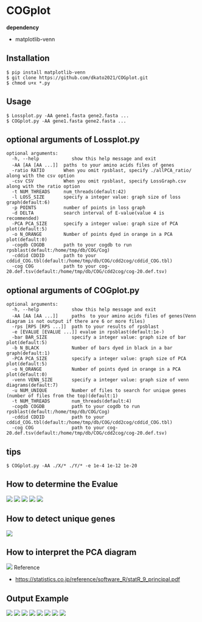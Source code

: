# COGplot
**dependency**
- matplotlib-venn  

## Installation
```
$ pip install matplotlib-venn
$ git clone https://github.com/dkato2021/COGplot.git
$ chmod u+x *.py
```
## Usage
```
$ Lossplot.py -AA gene1.fasta gene2.fasta ...
$ COGplot.py -AA gene1.fasta gene2.fasta ...
```


## optional arguments of Lossplot.py
```
optional arguments:
  -h, --help            show this help message and exit
  -AA [AA [AA ...]]  paths　to your amino acids files of genes
  -ratio RATIO       When you omit rpsblast, specify ./allPCA_ratio/ along with the csv option
  -csv CSV           When you omit rpsblast, specify LossGraph.csv along with the ratio option
  -t NUM_THREADS     num_threads(default:42)
  -l LOSS_SIZE       specify a integer value: graph size of loss graph(default:6)
  -p POINTS          number of points in loss graph
  -d DELTA           search interval of E-value(value 4 is recommended)
  -PCA PCA_SIZE      specify a integer value: graph size of PCA plot(default:5)
  -o N_ORANGE        Number of points dyed in orange in a PCA plot(default:0)
  -cogdb COGDB       path to your cogdb to run rpsblast(default:/home/tmp/db/COG/Cog)
  -cddid CDDID       path to your cddid_COG.tbl(default:/home/tmp/db/COG/cdd2cog/cddid_COG.tbl)
  -cog COG           path to your cog-20.def.tsv(default:/home/tmp/db/COG/cdd2cog/cog-20.def.tsv)
```
## optional arguments of COGplot.py
```
optional arguments:
  -h, --help            show this help message and exit
  -AA [AA [AA ...]]     paths　to your amino acids files of genes(Venn diagram is not output if there are 6 or more files)
  -rps [RPS [RPS ...]]  path to your results of rpsblast
  -e [EVALUE [EVALUE ...]] evalue in rpsblast(default:1e-)
  -bar BAR_SIZE         specify a integer value: graph size of bar plot(default:5)
  -b N_BLACK            Number of bars dyed in black in a bar graph(default:1)
  -PCA PCA_SIZE         specify a integer value: graph size of PCA plot(default:5)
  -o N_ORANGE           Number of points dyed in orange in a PCA plot(default:0)
  -venn VENN_SIZE       specify a integer value: graph size of venn diagrams(default:7)
  -u NUM_UNIQUE         Number of files to search for unique genes (number of files from the top)(default:1)
  -t NUM_THREADS        num_threads(default:4)
  -cogdb COGDB          path to your cogdb to run rpsblast(default:/home/tmp/db/COG/Cog)
  -cddid CDDID          path to your cddid_COG.tbl(default:/home/tmp/db/COG/cdd2cog/cddid_COG.tbl)
  -cog COG              path to your cog-20.def.tsv(default:/home/tmp/db/COG/cdd2cog/cog-20.def.tsv)
```
## tips
```
$ COGplot.py -AA ./X/* ./Y/* -e 1e-4 1e-12 1e-20
```
## How to determine the Evalue
![](./_/lossver17.png)
![](./_/anime1.png)
![](./_/animeTA.gif)
![](./_/LossGraphTver3.png)
![](./_/animeT.gif)
## How to detect unique genes
![](./_/unique_ver2.png)
## How to interpret the PCA diagram
![](./_/X.png)
Reference
- https://statistics.co.jp/reference/software_R/statR_9_principal.pdf
## Output Example
![](./_/COG_count.png)
![](./_/COG_ratio.png)
![](./_/venn3Diagram.png)
![](./_/COGvenn3Diagrams.png)
![](./_/w.png)
![](./_/q.png)
![](./_/1.png)
![](./_/3.png)

